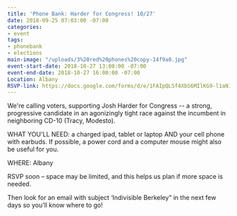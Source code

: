 ```yaml
---
title: 'Phone Bank: Harder for Congress! 10/27'
date: 2018-09-25 07:03:00 -07:00
categories:
- event
tags:
- phonebank
- elections
main-image: "/uploads/3%20red%20phones%20copy-14f9a0.jpg"
event-start-date: 2018-10-27 13:00:00 -07:00
event-end-date: 2018-10-27 16:00:00 -07:00
Location: Albany
RSVP-link: https://docs.google.com/forms/d/e/1FAIpQLSf4XbS6MIlKG9-l1aN12OxT5K6jxX-nlETYEt4tkFeW6O3EaA/viewform
---
```


We're calling voters, supporting Josh Harder for Congress -- a strong, progressive candidate in an agonizingly tight race against the incumbent in neighboring CD-10 (Tracy, Modesto).

WHAT YOU'LL NEED: a charged ipad, tablet or laptop AND your cell phone with earbuds.  If possible, a power cord and a computer mouse might also be useful for you.

WHERE:  Albany

RSVP soon – space may be limited, and this helps us plan if more space is needed.

Then look for an email with subject ‘Indivisible Berkeley” in the next few days so you’ll know where to go!